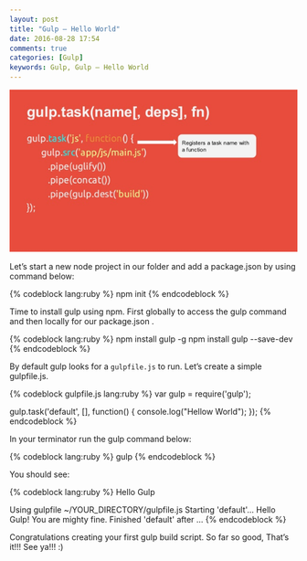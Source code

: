 ```yaml
---
layout: post
title: "Gulp – Hello World"
date: 2016-08-28 17:54
comments: true
categories: [Gulp]
keywords: Gulp, Gulp – Hello World
---
```


<p>
  <img src="/images/gulp.jpg" width="600" alt="Gulp – Hello World" />
</p>

<p>
  Let’s start a new node project in our folder and add a package.json by using command below:
</p>

{% codeblock lang:ruby %}
npm init
{% endcodeblock %}

<p>
  Time to install gulp using npm. First globally to access the gulp command and then locally for our package.json .
</p>

{% codeblock lang:ruby %}
npm install gulp -g
npm install gulp --save-dev
{% endcodeblock %}

<p>
  By default gulp looks for a <code>gulpfile.js</code> to run. Let’s create a simple gulpfile.js.
</p>

{% codeblock gulpfile.js lang:ruby %}
var gulp = require('gulp');

gulp.task('default', [], function() {
  console.log("Hellow World");
});
{% endcodeblock %}

<p>
  In your terminator run the gulp command below:
</p>

{% codeblock lang:ruby %}
gulp
{% endcodeblock %}

<p>
  You should see:
</p>

{% codeblock lang:ruby %}
Hello Gulp

Using gulpfile ~/YOUR_DIRECTORY/gulpfile.js
Starting 'default'...
Hello Gulp! You are mighty fine.
Finished 'default' after ...
{% endcodeblock %}

<p>
  Congratulations creating your first gulp build script. So far so good, That’s it!!! See ya!!! :)
</p>
